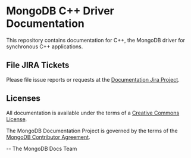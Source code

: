 MongoDB C++ Driver Documentation
====================================

This repository contains documentation for C++, the MongoDB driver
for synchronous C++ applications.


File JIRA Tickets
-----------------

Please file issue reports or requests at the [Documentation Jira Project](https://jira.mongodb.org/browse/DOCS).

Licenses  
--------

All documentation is available under the terms of a [Creative Commons
License](https://creativecommons.org/licenses/by-nc-sa/3.0/).

The MongoDB Documentation Project is governed by the terms of the
[MongoDB Contributor Agreement](https://www.mongodb.com/legal/contributor-agreement).  

-- The MongoDB Docs Team
